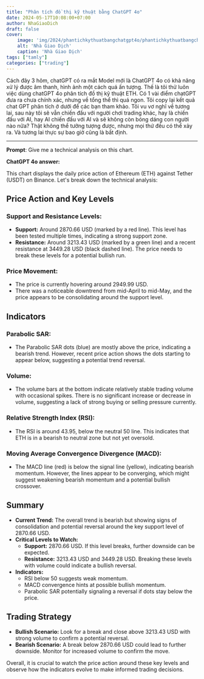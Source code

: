 ```yaml
---
title: "Phân tích đồ thị kỹ thuật bằng ChatGPT 4o"
date: 2024-05-17T10:08:00+07:00
author: NhaGiaoDich
draft: false
cover:
    image: 'img/2024/phantichkythuatbangchatgpt4o/phantichkythuatbangchatgpt4o.png'
    alt: 'Nhà Giao Dịch'
    caption: 'Nhà Giao Dịch'
tags: ["tamly"]
categories: ["trading"]
---
```

Cách đây 3 hôm, chatGPT có ra mắt Model mới là ChatGPT 4o có khả năng xử lý được âm thanh, hình ảnh một cách quá ấn tượng. Thế là tôi thử luôn việc dùng chatGPT 4o phân tích đồ thị kỹ thuật ETH. Có 1 vài điểm chatGPT đưa ra chưa chính xác, nhưng về tổng thể thì quá ngon. Tôi copy lại kết quả chat GPT phân tích ở dưới để các bạn tham khảo. Tôi vu vơ nghĩ về tương lai, sau này tôi sẽ vẫn chiến đấu với người chơi trading khác, hay là chiến đấu với AI, hay AI chiến đấu với AI và sẽ không còn bóng dáng con người nào nữa? Thật không thể tưởng tượng được, nhưng mọi thứ đều có thể xảy ra. Và tương lai thực sự bao giờ cũng là bất định.

---

**Prompt**: Give me a technical analysis on this chart.

**ChatGPT 4o answer:**

This chart displays the daily price action of Ethereum (ETH) against Tether (USDT) on Binance. Let's break down the technical analysis:

## Price Action and Key Levels

### Support and Resistance Levels:

- **Support:** Around 2870.66 USD (marked by a red line). This level has been tested multiple times, indicating a strong support zone.
- **Resistance:** Around 3213.43 USD (marked by a green line) and a recent resistance at 3449.28 USD (black dashed line). The price needs to break these levels for a potential bullish run.

### Price Movement:

- The price is currently hovering around 2949.99 USD.
- There was a noticeable downtrend from mid-April to mid-May, and the price appears to be consolidating around the support level.

## Indicators

### Parabolic SAR:

- The Parabolic SAR dots (blue) are mostly above the price, indicating a bearish trend. However, recent price action shows the dots starting to appear below, suggesting a potential trend reversal.

### Volume:

- The volume bars at the bottom indicate relatively stable trading volume with occasional spikes. There is no significant increase or decrease in volume, suggesting a lack of strong buying or selling pressure currently.

### Relative Strength Index (RSI):

- The RSI is around 43.95, below the neutral 50 line. This indicates that ETH is in a bearish to neutral zone but not yet oversold.

### Moving Average Convergence Divergence (MACD):

- The MACD line (red) is below the signal line (yellow), indicating bearish momentum. However, the lines appear to be converging, which might suggest weakening bearish momentum and a potential bullish crossover.

## Summary

- **Current Trend:** The overall trend is bearish but showing signs of consolidation and potential reversal around the key support level of 2870.66 USD.
- **Critical Levels to Watch:**
  - **Support:** 2870.66 USD. If this level breaks, further downside can be expected.
  - **Resistance:** 3213.43 USD and 3449.28 USD. Breaking these levels with volume could indicate a bullish reversal.
- **Indicators:**
  - RSI below 50 suggests weak momentum.
  - MACD convergence hints at possible bullish momentum.
  - Parabolic SAR potentially signaling a reversal if dots stay below the price.

## Trading Strategy

- **Bullish Scenario:** Look for a break and close above 3213.43 USD with strong volume to confirm a potential reversal.
- **Bearish Scenario:** A break below 2870.66 USD could lead to further downside. Monitor for increased volume to confirm the move.

Overall, it is crucial to watch the price action around these key levels and observe how the indicators evolve to make informed trading decisions.

